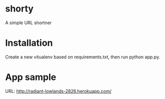 # shorty
A simple URL shortner

# Installation
Create a new vitualenv based on requirements.txt, then run python app.py.

# App sample
URL: http://radiant-lowlands-2826.herokuapp.com/

